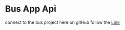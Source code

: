 # Bus App Api

connect to the bus project here on gitHub follow the [Link](https://github.com/ssenoga/BusBookingApp)
